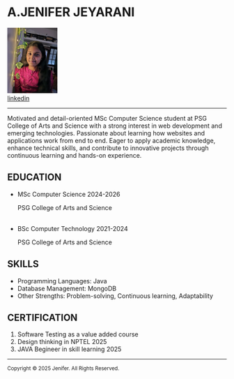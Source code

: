<!DOCTYPE html>
<html lang="en">
<head>
	<meta charset="UTF-8">
	<meta name="viewport" content="width=device-width, initial-scale=1.0">
	<title>My Resume</title>
</head>
<body>
    <h1>A.JENIFER JEYARANI</h1><img src="./jen.jpg" height ="150"alt="Myself"/><br />
    <a href="https://www.linkedin.com/in/jenifer-j-02720224a/">linkedin</a><hr/>
	<p>Motivated and detail-oriented MSc Computer Science student at PSG College of Arts and Science with a strong interest in web development 
        and emerging technologies. Passionate about learning how websites and applications work from end to end. 
        Eager to apply academic knowledge, enhance technical skills, and contribute to innovative projects through 
        continuous learning and hands-on experience.</p>
    <h2><b>EDUCATION</b></h2> 
    <ul> 
    <li>MSc Computer Science 2024-2026</li>
    <p>PSG College of Arts and Science</p><br/>
    <li>BSc Computer Technology 2021-2024</li>
    <p>PSG College of Arts and Science</p> 
    </ul>
    <h2>SKILLS</h2>
    <ul>
    <li>Programming Languages: Java</li>
    <li>Database Management: MongoDB</li>
    <li>Other Strengths: Problem-solving, Continuous learning, Adaptability</li>
    </ul>
    <h2>CERTIFICATION</h2>
    <ol>
    <li>Software Testing as a value added course</li>
    <li>Design thinking in NPTEL 2025</li>
    <li>JAVA Begineer in skill learning 2025</li>
    </ol>
    <hr/>
    <footer>
        <small>
            <p>Copyright © 2025 Jenifer. All Rights Reserved.</p>
        </small>
    </footer>

</body>
</html>
